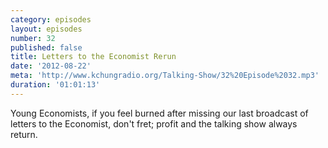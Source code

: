 ```yaml
---
category: episodes
layout: episodes
number: 32
published: false
title: Letters to the Economist Rerun
date: '2012-08-22'
meta: 'http://www.kchungradio.org/Talking-Show/32%20Episode%2032.mp3'
duration: '01:01:13'
---
```

Young Economists, if you feel burned after missing our last broadcast of letters to the Economist, don't fret; profit and the talking show always return.
